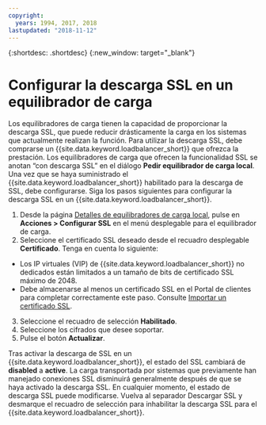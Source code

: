 ```yaml
---
copyright:
  years: 1994, 2017, 2018
lastupdated: "2018-11-12"
---
```


{:shortdesc: .shortdesc}
{:new_window: target="_blank"}

# Configurar la descarga SSL en un equilibrador de carga

Los equilibradores de carga tienen la capacidad de proporcionar la descarga SSL, que puede reducir drásticamente la carga en los sistemas que actualmente realizan la función. Para utilizar la descarga SSL, debe comprarse un {{site.data.keyword.loadbalancer_short}} que ofrezca la prestación. Los equilibradores de carga que ofrecen la funcionalidad SSL se anotan “con descarga SSL” en el diálogo **Pedir equilibrador de carga local**. Una vez que se haya suministrado el {{site.data.keyword.loadbalancer_short}} habilitado para la descarga de SSL, debe configurarse. Siga los pasos siguientes para configurar la descarga SSL en un {{site.data.keyword.loadbalancer_short}}.

1. Desde la página [Detalles de equilibradores de carga local](view-all-load-balancers.html), pulse en **Acciones > Configurar SSL** en el menú desplegable para el equilibrador de carga.
2. Seleccione el certificado SSL deseado desde el recuadro desplegable **Certificado**. Tenga en cuenta lo siguiente:
  - Los IP virtuales (VIP) de {{site.data.keyword.loadbalancer_short}} no dedicados están limitados a un tamaño de bits de certificado SSL máximo de 2048.
  - Debe almacenarse al menos un certificado SSL en el Portal de clientes para completar correctamente este paso. Consulte [Importar un certificado SSL](import-ssl-cert.html).
3. Seleccione el recuadro de selección **Habilitado**.
4. Seleccione los cifrados que desee soportar.
5. Pulse el botón **Actualizar**.

Tras activar la descarga de SSL en un {{site.data.keyword.loadbalancer_short}}, el estado del SSL cambiará de **disabled** a **active**. La carga transportada por sistemas que previamente han manejado conexiones SSL disminuirá generalmente después de que se haya activado la descarga SSL. En cualquier momento, el estado de descarga SSL puede modificarse. Vuelva al separador Descargar SSL y desmarque el recuadro de selección para inhabilitar la descarga SSL para el {{site.data.keyword.loadbalancer_short}}.
